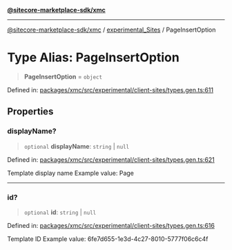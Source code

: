 [**@sitecore-marketplace-sdk/xmc**](../../../../README.md)

***

[@sitecore-marketplace-sdk/xmc](../../../../README.md) / [experimental\_Sites](../README.md) / PageInsertOption

# Type Alias: PageInsertOption

> **PageInsertOption** = `object`

Defined in: [packages/xmc/src/experimental/client-sites/types.gen.ts:611](https://github.com/Sitecore/marketplace-sdk/blob/main/packages/xmc/src/experimental/client-sites/types.gen.ts#L611)

## Properties

### displayName?

> `optional` **displayName**: `string` \| `null`

Defined in: [packages/xmc/src/experimental/client-sites/types.gen.ts:621](https://github.com/Sitecore/marketplace-sdk/blob/main/packages/xmc/src/experimental/client-sites/types.gen.ts#L621)

Template display name
Example value: Page

***

### id?

> `optional` **id**: `string` \| `null`

Defined in: [packages/xmc/src/experimental/client-sites/types.gen.ts:616](https://github.com/Sitecore/marketplace-sdk/blob/main/packages/xmc/src/experimental/client-sites/types.gen.ts#L616)

Template ID
Example value: 6fe7d655-1e3d-4c27-8010-5777f06c6c4f
